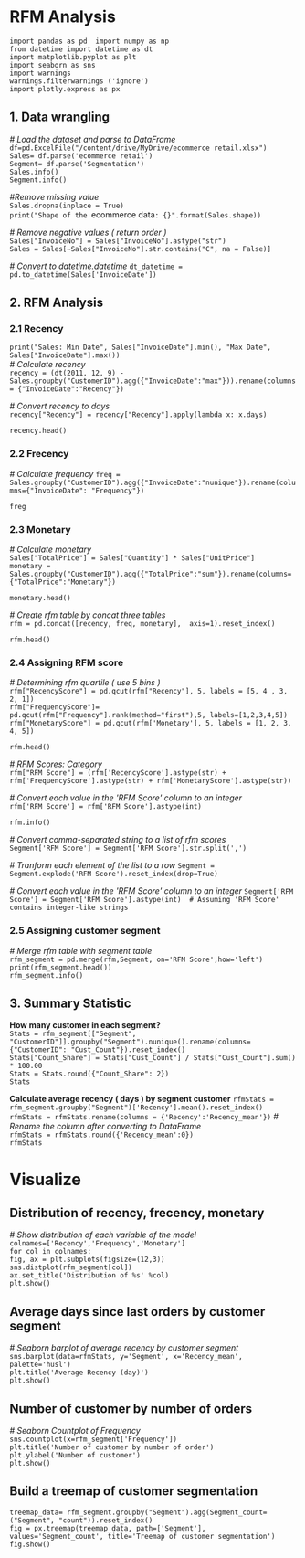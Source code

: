 # RFM Analysis
`import pandas as pd  import numpy as np`  
`from datetime import datetime as dt`  
`import matplotlib.pyplot as plt`  
`import seaborn as sns`  
`import warnings`  
`warnings.filterwarnings ('ignore')`  
`import plotly.express as px` 
## 1. Data wrangling
*# Load the dataset and parse to DataFrame*    
`df=pd.ExcelFile("/content/drive/MyDrive/ecommerce retail.xlsx")`  
`Sales= df.parse('ecommerce retail')`  
`Segment= df.parse('Segmentation')`  
`Sales.info()`  
`Segment.info()`

*#Remove missing value*  
`Sales.dropna(inplace = True)`  
`print("Shape of the `ecommerce data`: {}".format(Sales.shape))`  

*# Remove negative values ( return order )*  
`Sales["InvoiceNo"] = Sales["InvoiceNo"].astype("str")`  
`Sales = Sales[~Sales["InvoiceNo"].str.contains("C", na = False)]`  

*# Convert to datetime.datetime*
`dt_datetime = pd.to_datetime(Sales['InvoiceDate'])`

## 2. RFM Analysis
### 2.1 Recency
`print("Sales: Min Date", Sales["InvoiceDate"].min(), "Max Date", Sales["InvoiceDate"].max())`  
*# Calculate recency*  
`recency = (dt(2011, 12, 9) - Sales.groupby("CustomerID").agg({"InvoiceDate":"max"})).rename(columns = {"InvoiceDate":"Recency"})`

*# Convert recency to days*  
`recency["Recency"] = recency["Recency"].apply(lambda x: x.days)`  

`recency.head()`

### 2.2 Frecency
*# Calculate frequency*
`freq = Sales.groupby("CustomerID").agg({"InvoiceDate":"nunique"}).rename(columns={"InvoiceDate": "Frequency"})`

`freg`

### 2.3 Monetary
*# Calculate monetary*  
`Sales["TotalPrice"] = Sales["Quantity"] * Sales["UnitPrice"]`  
`monetary = Sales.groupby("CustomerID").agg({"TotalPrice":"sum"}).rename(columns={"TotalPrice":"Monetary"})`  

`monetary.head()`

*# Create rfm table by concat three tables*  
`rfm = pd.concat([recency, freq, monetary],  axis=1).reset_index()`

`rfm.head()`

### 2.4 Assigning RFM score
*# Determining rfm quartile ( use 5 bins )*  
`rfm["RecencyScore"] = pd.qcut(rfm["Recency"], 5, labels = [5, 4 , 3, 2, 1])`  
`rfm["FrequencyScore"]= pd.qcut(rfm["Frequency"].rank(method="first"),5, labels=[1,2,3,4,5])`  
`rfm["MonetaryScore"] = pd.qcut(rfm['Monetary'], 5, labels = [1, 2, 3, 4, 5])`

`rfm.head()`

*# RFM Scores: Category*  
`rfm["RFM Score"] = (rfm['RecencyScore'].astype(str) +
                     rfm['FrequencyScore'].astype(str) +
                     rfm['MonetaryScore'].astype(str))`
                     
*# Convert each value in the 'RFM Score' column to an integer*  
`rfm['RFM Score'] = rfm['RFM Score'].astype(int)`  

`rfm.info()`

*# Convert comma-separated string to a list of rfm scores*  
`Segment['RFM Score'] = Segment['RFM Score'].str.split(',')`

*# Tranform each element of the list to a row*
`Segment = Segment.explode('RFM Score').reset_index(drop=True)`

*# Convert each value in the 'RFM Score' column to an integer*
`Segment['RFM Score'] = Segment['RFM Score'].astype(int)  # Assuming 'RFM Score' contains integer-like strings`

### 2.5 Assigning customer segment
*# Merge rfm table with segment table*  
`rfm_segment = pd.merge(rfm,Segment, on='RFM Score',how='left')`  
`print(rfm_segment.head())`  
`rfm_segment.info()`
## 3. Summary Statistic
**How many customer in each segment?**  
`Stats = rfm_segment[["Segment", "CustomerID"]].groupby("Segment").nunique().rename(columns={"CustomerID": "Cust_Count"}).reset_index()`  
`Stats["Count_Share"] = Stats["Cust_Count"] / Stats["Cust_Count"].sum() * 100.00`  
`Stats = Stats.round({"Count_Share": 2})`  
`Stats`

**Calculate average recency ( days ) by segment customer** 
`rfmStats = rfm_segment.groupby("Segment")['Recency'].mean().reset_index()`   
`rfmStats = rfmStats.rename(columns = {'Recency':'Recency_mean'})` *# Rename the column after converting to DataFrame*  
`rfmStats = rfmStats.round({'Recency_mean':0})`  
`rfmStats`  
# Visualize
## Distribution of recency, frecency, monetary
*# Show distribution of each variable of the model*  
`colnames=['Recency','Frequency','Monetary']`      
`for col in colnames:`      
    `fig, ax = plt.subplots(figsize=(12,3))`    
    `sns.distplot(rfm_segment[col])`      
    `ax.set_title('Distribution of %s' %col)`      
  `plt.show()`  
## Average days since last orders by customer segment  
*# Seaborn barplot of average recency by customer segment*  
`sns.barplot(data=rfmStats,
            y='Segment',
            x='Recency_mean',
            palette='husl')`  
`plt.title('Average Recency (day)')`  
`plt.show()`
## Number of customer by number of orders   
*# Seaborn Countplot of Frequency*  
`sns.countplot(x=rfm_segment['Frequency'])`  
`plt.title('Number of customer by number of order')`  
`plt.ylabel('Number of customer')`  
`plt.show()`
## Build a treemap of customer segmentation
`treemap_data= rfm_segment.groupby("Segment").agg(Segment_count=("Segment", "count")).reset_index()`  
`fig = px.treemap(treemap_data, path=['Segment'], values='Segment_count', title='Treemap of customer segmentation')`  
`fig.show()`

